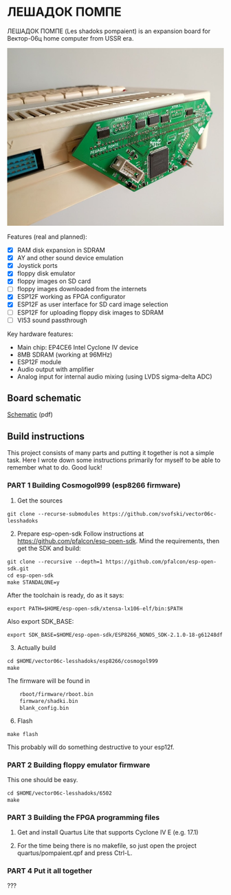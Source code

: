 ЛЕШАДОК ПОМПЕ
=============

ЛЕШАДОК ПОМПЕ (Les shadoks pompaient) is an expansion board for Вектор-06ц home computer from USSR era.

![ЛЕШАДОК ПОМПЕ](/doc/photos/lesshadoks1.jpg)

Features (real and planned):
  - [x] RAM disk expansion in SDRAM
  - [x] AY and other sound device emulation
  - [x] Joystick ports
  - [x] floppy disk emulator
  - [x] floppy images on SD card
  - [ ] floppy images downloaded from the internets
  - [x] ESP12F working as FPGA configurator
  - [x] ESP12F as user interface for SD card image selection
  - [ ] ESP12F for uploading floppy disk images to SDRAM
  - [ ] VI53 sound passthrough
  
Key hardware features:
  * Main chip: EP4CE6 Intel Cyclone IV device
  * 8MB SDRAM (working at 96MHz)
  * ESP12F module
  * Audio output with amplifier
  * Analog input for internal audio mixing (using LVDS sigma-delta ADC)

Board schematic
---------------
[Schematic](/kicad/shadok-cheap/shadok.pdf) (pdf)


Build instructions
------------------
This project consists of many parts and putting it together is not a simple task.
Here I wrote down some instructions primarily for myself to be able to remember
what to do. Good luck!


### PART 1 Building Cosmogol999 (esp8266 firmware)

1. Get the sources
```
git clone --recurse-submodules https://github.com/svofski/vector06c-lesshadoks
```

2. Prepare esp-open-sdk
Follow instructions at https://github.com/pfalcon/esp-open-sdk.
Mind the requirements, then get the SDK and build:
```
git clone --recursive --depth=1 https://github.com/pfalcon/esp-open-sdk.git
cd esp-open-sdk
make STANDALONE=y
```

After the toolchain is ready, do as it says:
```
export PATH=$HOME/esp-open-sdk/xtensa-lx106-elf/bin:$PATH
```
Also export SDK_BASE:
```
export SDK_BASE=$HOME/esp-open-sdk/ESP8266_NONOS_SDK-2.1.0-18-g61248df
```

3. Actually build

```
cd $HOME/vector06c-lesshadoks/esp8266/cosmogol999
make 
``` 

The firmware will be found in 
```
    rboot/firmware/rboot.bin
    firmware/shadki.bin
    blank_config.bin
```

6. Flash
```
make flash
```
This probably will do something destructive to your esp12f.


### PART 2 Building floppy emulator firmware

This one should be easy.
```
cd $HOME/vector06c-lesshadoks/6502
make
```

### PART 3 Building the FPGA programming files

1. Get and install Quartus Lite that supports Cyclone IV E (e.g. 17.1)

2. For the time being there is no makefile, so just open the project 
quartus/pompaient.qpf and press Ctrl-L.

### PART 4 Put it all together

???

